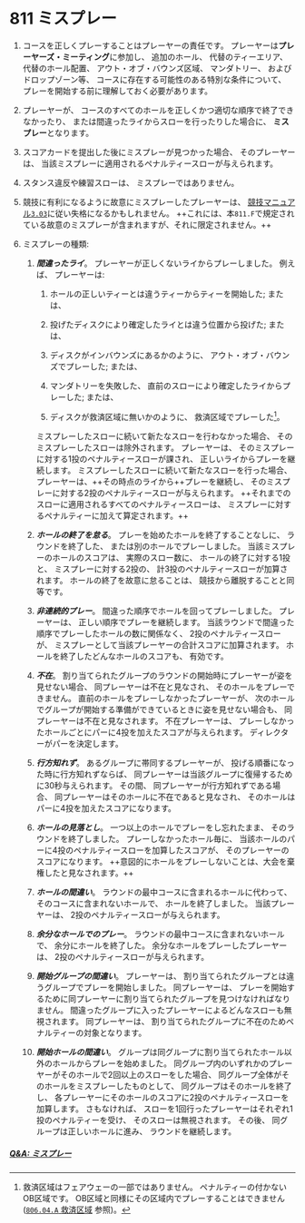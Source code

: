 # 811 ミスプレー

1. コースを正しくプレーすることはプレーヤーの責任です。
プレーヤーは**プレーヤーズ・ミーティング**に参加し、
追加のホール、
代替のティーエリア、
代替のホール配置、
アウト・オブ・バウンズ区域、
マンダトリー、
およびドロップゾーン等、
コースに存在する可能性のある特別な条件について、
プレーを開始する前に理解しておく必要があります。

1. プレーヤーが、
コースのすべてのホールを正しくかつ適切な順序で終了できなかったり、
または間違ったライからスローを行ったりした場合に、
**ミスプレー**となります。

1. スコアカードを提出した後にミスプレーが見つかった場合、
そのプレーヤーは、
当該ミスプレーに適用されるペナルティースローが与えられます。

1. スタンス違反や練習スローは、
ミスプレーではありません。

1. 競技に有利になるように故意にミスプレーしたプレーヤーは、
[競技マニュアル`3.03`](http://www.jpdga.jp/dgcm.php)に従い失格になるかもしれません。
++これには、本`811.F`で規定されている故意のミスプレーが含まれますが、それに限定されません。++

1. ミスプレーの種類:

    1. **_間違ったライ_**。
    プレーヤーが正しくないライからプレーしました。
    例えば、
    プレーヤーは:

        1. ホールの正しいティーとは違うティーからティーを開始した;
        または、

        1. 投げたディスクにより確定したライとは違う位置から投げた;
        または、

        1. ディスクがインバウンズにあるかのように、
        アウト・オブ・バウンズでプレーした;
        または、

        1. マンダトリーを失敗した、
        直前のスローにより確定したライからプレーした;
        または、

        1. ディスクが救済区域に無いかのように、
        救済区域でプレーした[^811.1]。

        ミスプレーしたスローに続いて新たなスローを行わなかった場合、
        そのミスプレーしたスローは除外されます。
        プレーヤーは、
        そのミスプレーに対する1投のペナルティースローが課され、
        正しいライからプレーを継続します。
        ミスプレーしたスローに続いて新たなスローを行った場合、
        プレーヤーは、++その時点のライから++プレーを継続し、
        そのミスプレーに対する2投のペナルティースローが与えられます。
        ++それまでのスローに適用されるすべてのペナルティースローは、
        ミスプレーに対するペナルティーに加えて算定されます。++

    1. **_ホールの終了を怠る_**。
    プレーを始めたホールを終了することなしに、
    ラウンドを終了した、
    または別のホールでプレーしました。
    当該ミスプレーのホールのスコアは、
    実際のスロー数に、
    ホールの終了に対する1投と、
    ミスプレーに対する2投の、
    計3投のペナルティースローが加算されます。
    ホールの終了を故意に怠ることは、
    競技から離脱することと同等です。

    1. **_非連続的プレー_**。
    間違った順序でホールを回ってプレーしました。
    プレーヤーは、
    正しい順序でプレーを継続します。
    当該ラウンドで間違った順序でプレーしたホールの数に関係なく、
    2投のペナルティースローが、
    ミスプレーとして当該プレーヤーの合計スコアに加算されます。
    ホールを終了したどんなホールのスコアも、
    有効です。

    1. **_不在_**。
    割り当てられたグループのラウンドの開始時にプレーヤーが姿を見せない場合、
    同プレーヤーは不在と見なされ、
    そのホールをプレーできません。
    直前のホールをプレーしなかったプレーヤーが、
    次のホールでグループが開始する準備ができているときに姿を見せない場合も、
    同プレーヤーは不在と見なされます。
    不在プレーヤーは、
    プレーしなかったホールごとにパーに4投を加えたスコアが与えられます。
    ディレクターがパーを決定します。

    1. **_行方知れず_**。
    あるグループに帯同するプレーヤーが、
    投げる順番になった時に行方知れずならば、
    同プレーヤーは当該グループに復帰するために30秒与えられます。
    その間、
    同プレーヤーが行方知れずである場合、
    同プレーヤーはそのホールに不在であると見なされ、
    そのホールはパーに4投を加えたスコアになります。

    1. **_ホールの見落とし_**。
    一つ以上のホールでプレーをし忘れたまま、
    そのラウンドを終了しました。
    プレーしなかったホール毎に、
    当該ホールのパーに4投のペナルティースローを加算したスコアが、
    そのプレーヤーのスコアになります。
    ++意図的にホールをプレーしないことは、大会を棄権したと見なされます。++

    1. **_ホールの間違い_**。
    ラウンドの最中コースに含まれるホールに代わって、
    そのコースに含まれないホールで、
    ホールを終了しました。
    当該プレーヤーは、
    2投のペナルティースローが与えられます。

    1. **_余分なホールでのプレー_**。
    ラウンドの最中コースに含まれないホールで、
    余分にホールを終了した。
    余分なホールをプレーしたプレーヤーは、
    2投のペナルティースローが与えられます。

    1. **_開始グループの間違い_**。
    プレーヤーは、
    割り当てられたグループとは違うグループでプレーを開始しました。
    同プレーヤーは、
    プレーを開始するために同プレーヤーに割り当てられたグループを見つけなければなりません。
    間違ったグループに入ったプレーヤーによるどんなスローも無視されます。
    同プレーヤーは、
    割り当てられたグループに不在のためペナルティーの対象となります。

    1. **_開始ホールの間違い_**。
    グループは同グループに割り当てられたホール以外のホールからプレーを始めました。
    同グループ内のいずれかのプレーヤーがそのホールで2回以上のスローをした場合、
    同グループ全体がそのホールをミスプレーしたものとして、
    同グループはそのホールを終了し、
    各プレーヤーにそのホールのスコアに2投のペナルティースローを加算します。
    さもなければ、
    スローを1回行ったプレーヤーはそれぞれ1投のペナルティーを受け、
    そのスローは無視されます。
    その後、
    同グループは正しいホールに進み、
    ラウンドを継続します。

##### [Q&A: ミスプレー](qa-mis)



[^811.1]: 救済区域はフェアウェーの一部ではありません。
ペナルティーの付かないOB区域です。
OB区域と同様にその区域内でプレーすることはできません
([`806.04.A` 救済区域](80604) 参照)。
